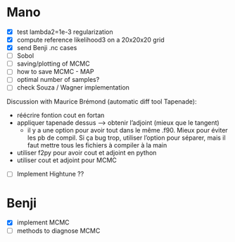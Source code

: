 # Mano
- [X] test lambda2=1e-3 regularization
- [X] compute reference likelihood3 on a 20x20x20 grid
- [X] send Benji .nc cases
- [ ] Sobol
- [ ] saving/plotting of MCMC
- [ ] how to save MCMC - MAP
- [ ] optimal number of samples?
- [ ] check Souza / Wagner implementation

Discussion with Maurice Brémond (automatic diff tool Tapenade):
- réécrire fontion cout en fortan
- appliquer tapenade dessus --> obtenir l’adjoint (mieux que le tangent)
    - il y a une option pour avoir tout dans le même .f90. Mieux pour éviter les pb de compil. Si ça bug trop, utiliser l’option pour séparer, mais il faut mettre tous les fichiers à compiler à la main
- utiliser f2py pour avoir cout et adjoint en python
- utiliser cout et adjoint pour MCMC
- [ ] Implement Hightune ??

# Benji
- [x] implement MCMC
- [ ] methods to diagnose MCMC
